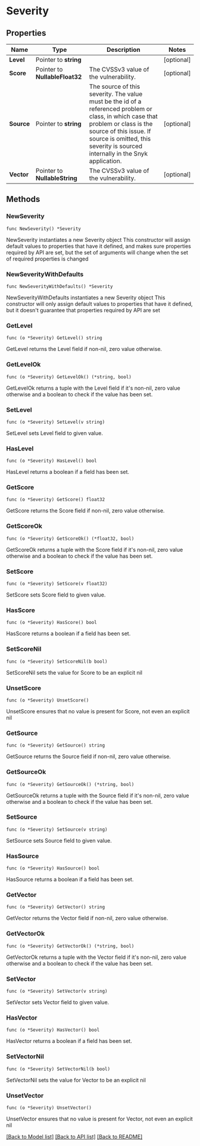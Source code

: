 # Severity

## Properties

Name | Type | Description | Notes
------------ | ------------- | ------------- | -------------
**Level** | Pointer to **string** |  | [optional] 
**Score** | Pointer to **NullableFloat32** | The CVSSv3 value of the vulnerability. | [optional] 
**Source** | Pointer to **string** | The source of this severity. The value must be the id of a referenced problem or class, in which case that problem or class is the source of this issue. If source is omitted, this severity is sourced internally in the Snyk application. | [optional] 
**Vector** | Pointer to **NullableString** | The CVSSv3 value of the vulnerability. | [optional] 

## Methods

### NewSeverity

`func NewSeverity() *Severity`

NewSeverity instantiates a new Severity object
This constructor will assign default values to properties that have it defined,
and makes sure properties required by API are set, but the set of arguments
will change when the set of required properties is changed

### NewSeverityWithDefaults

`func NewSeverityWithDefaults() *Severity`

NewSeverityWithDefaults instantiates a new Severity object
This constructor will only assign default values to properties that have it defined,
but it doesn't guarantee that properties required by API are set

### GetLevel

`func (o *Severity) GetLevel() string`

GetLevel returns the Level field if non-nil, zero value otherwise.

### GetLevelOk

`func (o *Severity) GetLevelOk() (*string, bool)`

GetLevelOk returns a tuple with the Level field if it's non-nil, zero value otherwise
and a boolean to check if the value has been set.

### SetLevel

`func (o *Severity) SetLevel(v string)`

SetLevel sets Level field to given value.

### HasLevel

`func (o *Severity) HasLevel() bool`

HasLevel returns a boolean if a field has been set.

### GetScore

`func (o *Severity) GetScore() float32`

GetScore returns the Score field if non-nil, zero value otherwise.

### GetScoreOk

`func (o *Severity) GetScoreOk() (*float32, bool)`

GetScoreOk returns a tuple with the Score field if it's non-nil, zero value otherwise
and a boolean to check if the value has been set.

### SetScore

`func (o *Severity) SetScore(v float32)`

SetScore sets Score field to given value.

### HasScore

`func (o *Severity) HasScore() bool`

HasScore returns a boolean if a field has been set.

### SetScoreNil

`func (o *Severity) SetScoreNil(b bool)`

 SetScoreNil sets the value for Score to be an explicit nil

### UnsetScore
`func (o *Severity) UnsetScore()`

UnsetScore ensures that no value is present for Score, not even an explicit nil
### GetSource

`func (o *Severity) GetSource() string`

GetSource returns the Source field if non-nil, zero value otherwise.

### GetSourceOk

`func (o *Severity) GetSourceOk() (*string, bool)`

GetSourceOk returns a tuple with the Source field if it's non-nil, zero value otherwise
and a boolean to check if the value has been set.

### SetSource

`func (o *Severity) SetSource(v string)`

SetSource sets Source field to given value.

### HasSource

`func (o *Severity) HasSource() bool`

HasSource returns a boolean if a field has been set.

### GetVector

`func (o *Severity) GetVector() string`

GetVector returns the Vector field if non-nil, zero value otherwise.

### GetVectorOk

`func (o *Severity) GetVectorOk() (*string, bool)`

GetVectorOk returns a tuple with the Vector field if it's non-nil, zero value otherwise
and a boolean to check if the value has been set.

### SetVector

`func (o *Severity) SetVector(v string)`

SetVector sets Vector field to given value.

### HasVector

`func (o *Severity) HasVector() bool`

HasVector returns a boolean if a field has been set.

### SetVectorNil

`func (o *Severity) SetVectorNil(b bool)`

 SetVectorNil sets the value for Vector to be an explicit nil

### UnsetVector
`func (o *Severity) UnsetVector()`

UnsetVector ensures that no value is present for Vector, not even an explicit nil

[[Back to Model list]](../README.md#documentation-for-models) [[Back to API list]](../README.md#documentation-for-api-endpoints) [[Back to README]](../README.md)


